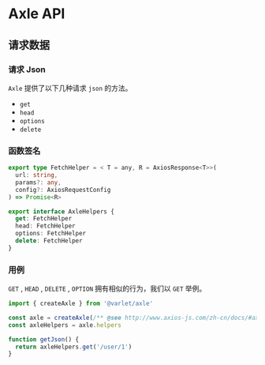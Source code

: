 # Axle API

## 请求数据

### 请求 Json

`Axle` 提供了以下几种请求 `json` 的方法。

- `get`
- `head`
- `options`
- `delete`

### 函数签名

```ts
export type FetchHelper = < T = any, R = AxiosResponse<T>>(
  url: string,
  params?: any,
  config?: AxiosRequestConfig
) => Promise<R>

export interface AxleHelpers {
  get: FetchHelper
  head: FetchHelper
  options: FetchHelper
  delete: FetchHelper
}
```

### 用例

`GET` , `HEAD` , `DELETE` , `OPTION` 拥有相似的行为，我们以 `GET` 举例。

```js
import { createAxle } from '@varlet/axle'

const axle = createAxle(/** @see http://www.axios-js.com/zh-cn/docs/#axios-create-config **/)
const axleHelpers = axle.helpers

function getJson() {
  return axleHelpers.get('/user/1')
}
```

